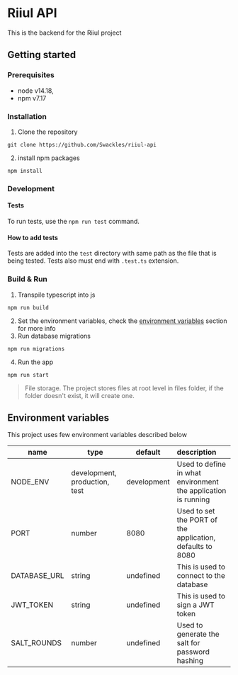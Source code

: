 # Riiul API

This is the backend for the Riiul project

## Getting started

### Prerequisites

* node v14.18,
* npm v7.17

### Installation

1. Clone the repository

```shell
git clone https://github.com/Swackles/riiul-api
```

2. install npm packages

````shell
npm install
````

### Development

#### Tests

To run tests, use the `npm run test` command.

#### How to add tests

Tests are added into the `test` directory with same path as the file that is being tested. Tests also must end with `.test.ts` extension.

### Build & Run

1. Transpile typescript into js

````shell
npm run build
````

2. Set the environment variables, check the [environment variables](#environment-variables) section for more info
3. Run database migrations

````shell
npm run migrations
````

4. Run the app

````shell
npm run start
````

> File storage. The project stores files at root level in files folder, if the folder doesn't exist, it will create one.

## Environment variables

This project uses few environment variables described below

| name | type | default | description |
|---|---|---|:---|
| NODE_ENV | development, production, test | development | Used to define in what environment the application is running
| PORT | number | 8080 | Used to set the PORT of the application, defaults to 8080
| DATABASE_URL | string | undefined | This is used to connect to the database
| JWT_TOKEN | string | undefined | This is used to sign a JWT token
| SALT_ROUNDS | number | undefined | Used to generate the salt for password hashing
